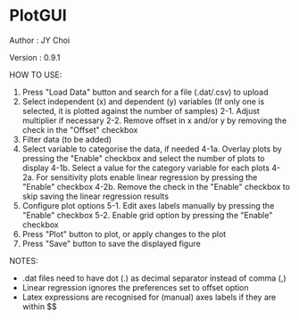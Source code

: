 # PlotGUI

Author  : JY Choi

Version : 0.9.1

HOW TO USE:

1. Press "Load Data" button and search for a file (.dat/.csv) to upload
2. Select independent (x) and dependent (y) variables (If only one is selected, it is plotted against the number of samples)
	2-1. Adjust multiplier if necessary
	2-2. Remove offset in x and/or y by removing the check in the "Offset" checkbox
3. Filter data (to be added)
4. Select variable to categorise the data, if needed
	4-1a. Overlay plots by pressing the "Enable" checkbox and select the number of plots to display
	4-1b. Select a value for the category variable for each plots
	4-2a. For sensitivity plots enable linear regression by pressing the "Enable" checkbox
	4-2b. Remove the check in the "Enable" checkbox to skip saving the linear regression results
5. Configure plot options
	5-1. Edit axes labels manually by pressing the "Enable" checkbox
	5-2. Enable grid option by pressing the "Enable" checkbox
6. Press "Plot" button to plot, or apply changes to the plot
7. Press "Save" button to save the displayed figure

NOTES:

- .dat files need to have dot (.) as decimal separator instead of comma (,)
- Linear regression ignores the preferences set to offset option
- Latex expressions are recognised for (manual) axes labels if they are within $$
